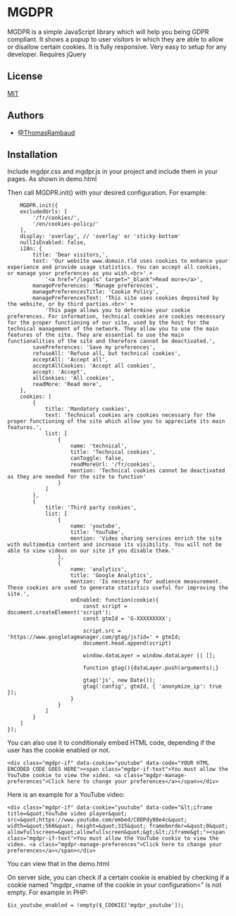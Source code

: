
# MGDPR

MGDPR is a simple JavaScript library which will help you being GDPR compliant. 
It shows a popup to user visitors in which they are able to allow or disallow certain cookies. It is fully responsive.
Very easy to setup for any developer.
Requires jQuery



## License

[MIT](https://choosealicense.com/licenses/mit/)


## Authors

- [@ThomasRambaud](https://www.github.com/ThomasRambaud)


## Installation

Include mgdpr.css and mgdpr.js in your project and include them in your pages. As shown in demo.html

Then call MGDPR.init() with your desired configuration. For example:

        MGDPR.init({
        excludedUrls: [
            '/fr/cookies/',
            '/en/cookies-policy/'
        ],
        display: 'overlay', // 'overlay' or 'sticky-bottom'
        nullIsEnabled: false,
        i18n: {
            title: 'Dear visitors,',
            text: 'Our website www.domain.tld uses cookies to enhance your experience and provide usage statistics. You can accept all cookies, or manage your preferences as you wish.<br>' +
                '<a href="/legals" target="_blank">Read more</a>',
            managePreferences: 'Manage preferences',
            managePreferencesTitle: 'Cookie Policy',
            managePreferencesText: 'This site uses cookies deposited by the website, or by third parties.<br>' +
                'This page allows you to determine your cookie preferences. For information, technical cookies are cookies necessary for the proper functioning of our site, used by the host for the technical management of the network. They allow you to use the main features of the site. They are essential to use the main functionalities of the site and therefore cannot be deactivated.',
            savePreferences: 'Save my preferences',
            refuseAll: 'Refuse all, but technical cookies',
            acceptAll: 'Accept all',
            acceptAllCookies: 'Accept all cookies',
            accept: 'Accept',
            allCookies: 'All cookies',
            readMore: 'Read more',
        },
        cookies: [
            {
                title: 'Mandatory cookies',
                text: 'Technical cookies are cookies necessary for the proper functioning of the site which allow you to appreciate its main features.',
                list: [
                    {
                        name: 'technical',
                        title: 'Technical cookies',
                        canToggle: false,
                        readMoreUrl: '/fr/cookies',
                        mention: 'Technical cookies cannot be deactivated as they are needed for the site to function'
                    }
                ]
            },
            {
                title: 'Third party cookies',
                list: [
                    {
                        name: 'youtube',
                        title: 'YouTube',
                        mention: 'Video sharing services enrich the site with multimedia content and increase its visibility. You will not be able to view videos on our site if you disable them.'
                    },
                    {
                        name: 'analytics',
                        title: 'Google Analytics',
                        mention: 'Is necessary for audience measurement. These cookies are used to generate statistics useful for improving the site.',
                        onEnabled: function(cookie){
                            const script = document.createElement('script');
                            const gtmId = 'G-XXXXXXXXX';

                            script.src = 'https://www.googletagmanager.com/gtag/js?id=' + gtmId;
                            document.head.append(script)

                            window.dataLayer = window.dataLayer || [];

                            function gtag(){dataLayer.push(arguments);}

                            gtag('js', new Date());
                            gtag('config', gtmId, { 'anonymize_ip': true });
                        }
                    }
                ]
            }
        ]
    });

You can also use it to conditionaly embed HTML code, depending if the user has the cookie enabled or not.

    <div class="mgdpr-if" data-cookie="youtube" data-code="YOUR HTML ENCODED CODE GOES HERE"><span class="mgdpr-if-text">You must allow the YouTube cookie to view the video. <a class="mgdpr-manage-preferences">Click here to change your preferences</a></span></div>

Here is an example for a YouTube video:

    <div class="mgdpr-if" data-cookie="youtube" data-code="&lt;iframe title=&quot;YouTube video player&quot; src=&quot;https://www.youtube.com/embed/C0DPdy98e4c&quot; width=&quot;560&quot; height=&quot;315&quot; frameborder=&quot;0&quot; allowfullscreen=&quot;allowfullscreen&quot;&gt;&lt;/iframe&gt;"><span class="mgdpr-if-text">You must allow the YouTube cookie to view the video. <a class="mgdpr-manage-preferences">Click here to change your preferences</a></span></div>

You can view that in the demo.html

On server side, you can check if a certain cookie is enabled by checking if a cookie named "mgdpr_&lt;name of the cookie in your configuration&lt;" is not empty.
For example in PHP:

    $is_youtube_enabled = !empty($_COOKIE['mgdpr_youtube']);